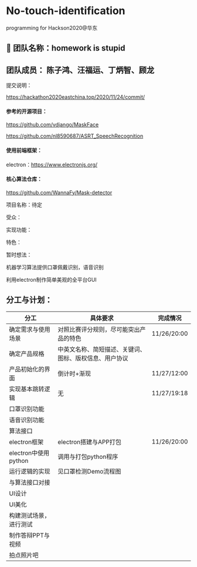 # No-touch-identification
programming for Hackson2020@华东

## 👋 团队名称：homework is stupid

## 团队成员： 陈子鸿、汪福运、丁炳智、顾龙

提交说明：

https://hackathon2020eastchina.top/2020/11/24/commit/

#### 参考的开源项目：

https://github.com/vdjango/MaskFace

https://github.com/nl8590687/ASRT_SpeechRecognition

#### 使用前端框架：

electron：https://www.electronjs.org/

#### 核心算法仓库：

https://github.com/WannaFy/Mask-detector

项目名称：待定

受众：

实现功能：

特色：

暂时想法：

机器学习算法提供口罩佩戴识别，语音识别

利用electron制作简单美观的全平台GUI

## 分工与计划：

| 分工                   | 具体要求                                               | 完成情况    |
| ---------------------- | ------------------------------------------------------ | ----------- |
| 确定需求与使用场景     | 对照比赛评分规则，尽可能突出产品的特色                 | 11/26/20:00 |
| 确定产品规格           | 中英文名称、简短描述、关键词、图标、版权信息、用户协议 |             |
| 产品初始化的界面       | 倒计时+渐现                                            | 11/27/12:00 |
| 实现基本跳转逻辑       | 无                                                     | 11/27/19:18 |
| 口罩识别功能           |                                                        |             |
| 语音识别功能           |                                                        |             |
| 算法接口               |                                                        |             |
| electron框架           | electron搭建与APP打包                                  | 11/26/20:00 |
| electron中使用python   | 调用与打包python程序                                   |             |
| 运行逻辑的实现         | 见口罩检测Demo流程图                                   |             |
| 与算法接口对接         |                                                        |             |
| UI设计                 |                                                        |             |
| UI美化                 |                                                        |             |
| 构建测试场景，进行测试 |                                                        |             |
| 制作答辩PPT与视频      |                                                        |             |
| 拍点照片吧             |                                                        |             |

